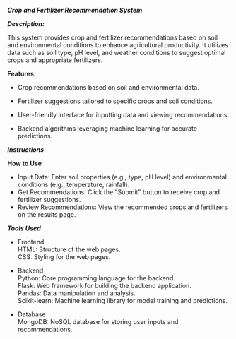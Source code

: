 ***Crop and Fertilizer Recommendation System***

***Description:***

This system provides crop and fertilizer recommendations based on soil and environmental conditions to enhance agricultural productivity. It utilizes data such as soil type, pH level, and weather conditions to suggest optimal crops and appropriate fertilizers.

**Features:**

- Crop recommendations based on soil and environmental data.                             
- Fertilizer suggestions tailored to specific crops and soil conditions.

- User-friendly interface for inputting data and viewing recommendations.                                  
- Backend algorithms leveraging machine learning for accurate predictions.

***Instructions***     

**How to Use**             
- Input Data: Enter soil properties (e.g., type, pH level) and environmental conditions (e.g., temperature, rainfall).          
- Get Recommendations: Click the "Submit" button to receive crop and fertilizer suggestions.         
- Review Recommendations: View the recommended crops and fertilizers on the results page.

***Tools Used***     

- Frontend           
  HTML: Structure of the web pages.         
  CSS: Styling for the web pages. 

- Backend            
  Python: Core programming language for the backend.         
  Flask: Web framework for building the backend application.          
  Pandas: Data manipulation and analysis.     
  Scikit-learn: Machine learning library for model training and predictions.        

- Database       
  MongoDB: NoSQL database for storing user inputs and recommendations.

